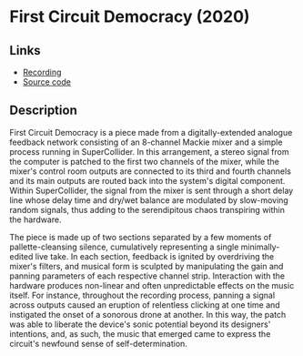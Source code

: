 # First Circuit Democracy (2020)

## Links
* [Recording](https://soundcloud.com/ian-macdougald/the-first-circuit-democracy)
* [Source code](https://github.com/ianmacdougald/portfolio/blob/gh-pages/first_circuit_democracy.scd)

## Description

First Circuit Democracy is a piece made from a digitally-extended analogue feedback network consisting of an 8-channel Mackie mixer and a simple process running in SuperCollider. In this arrangement, a stereo signal from the computer is patched to the first two channels of the mixer, while the mixer's control room outputs are connected to its third and fourth channels and its main outputs are routed back into the system's digital component. Within SuperCollider, the signal from the mixer is sent through a short delay line whose delay time and dry/wet balance are modulated by slow-moving random signals, thus adding to the serendipitous chaos transpiring within the hardware. 

The piece is made up of two sections separated by a few moments of pallette-cleansing silence, cumulatively representing a single minimally-edited live take. In each section, feedback is ignited by overdriving the mixer's filters, and musical form is sculpted by manipulating the gain and panning parameters of each respective channel strip. Interaction with the hardware produces non-linear and often unpredictable effects on the music itself. For instance, throughout the recording process, panning a signal across outputs caused an eruption of relentless clicking at one time and instigated the onset of a sonorous drone at another. In this way, the patch was able to liberate the device's sonic potential beyond its designers' intentions, and, as such, the music that emerged came to express the circuit's newfound sense of self-determination.
